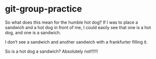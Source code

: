 # git-group-practice
So what does this mean for the humble hot dog?
If I was to place a sandwich and a hot dog in front of me, I could easily see that one is a hot dog, and one is a sandwich.

I don’t see a sandwich and another sandwich with a frankfurter filling it.

So is a hot dog a sandwich? Absolutely not!!!!!!
